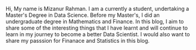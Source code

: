 
Hi, My name is Mizanur Rahman. I am a currently a student, undertaking a Master's Degree in Data Science. Before my Master's, I did an undergraduate degree in Mathematics and Finance. In this blog, I aim to share some of the interesting things that I have learnt and will continue to learn in my journey to become a better Data Scientist. I would also want to share my passsion for Finanace and Statistics in this blog.
